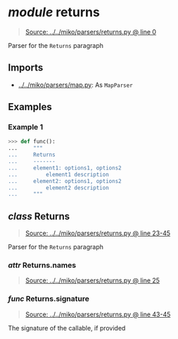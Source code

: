 # *module* **returns**

> [Source: ../../miko/parsers/returns.py @ line 0](../../miko/parsers/returns.py#L0)

Parser for the `Returns` paragraph

## Imports

- [../../miko/parsers/map.py](../../miko/parsers/map.py): As `MapParser`

## Examples

### Example 1

```python
>>> def func():
...     """
...     Returns
...     -------
...     element1: options1, options2
...         element1 description
...     element2: options1, options2
...         element2 description
...     """
```

## *class* **Returns**

> [Source: ../../miko/parsers/returns.py @ line 23-45](../../miko/parsers/returns.py#L23-L45)

Parser for the `Returns` paragraph

### *attr* Returns.**names**

> [Source: ../../miko/parsers/returns.py @ line 25](../../miko/parsers/returns.py#L25)

### *func* Returns.**signature**

> [Source: ../../miko/parsers/returns.py @ line 43-45](../../miko/parsers/returns.py#L43-L45)

The signature of the callable, if provided
